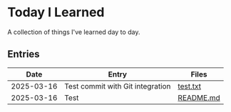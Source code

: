 # Today I Learned

A collection of things I've learned day to day.

## Entries

| Date | Entry | Files |
| ---- | ----- | ----- |
| 2025-03-16 | Test commit with Git integration | [test.txt](til/files/2025-03-16_test.txt) |
| 2025-03-16 | Test | [README.md](til/files/2025-03-16_README.md) |
